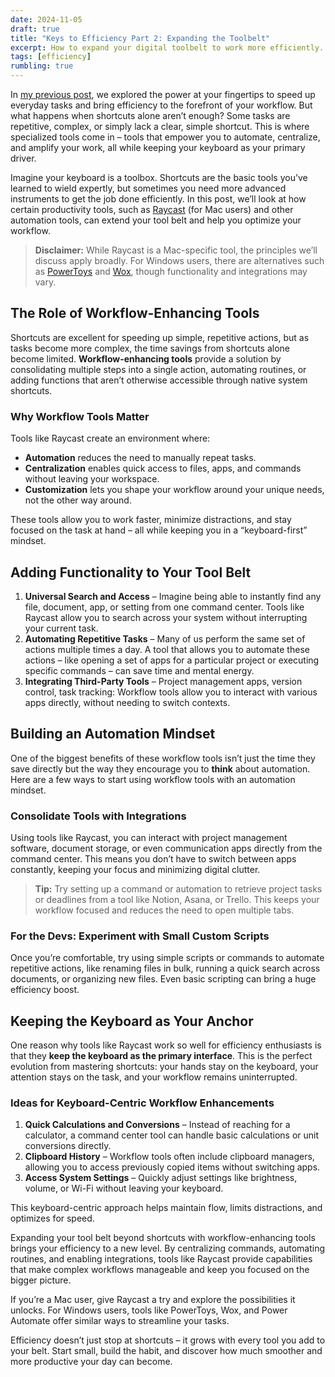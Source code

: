 ```yaml
---
date: 2024-11-05
draft: true
title: "Keys to Efficiency Part 2: Expanding the Toolbelt"
excerpt: How to expand your digital toolbelt to work more efficiently.
tags: [efficiency]
rumbling: true
---
```


In [my previous post](/articles/keys-to-effiency/part-1-hard-skills), we explored the power at your fingertips to speed up everyday tasks and bring efficiency to the forefront of your workflow. But what happens when shortcuts alone aren’t enough? Some tasks are repetitive, complex, or simply lack a clear, simple shortcut. This is where specialized tools come in – tools that empower you to automate, centralize, and amplify your work, all while keeping your keyboard as your primary driver.

Imagine your keyboard is a toolbox. Shortcuts are the basic tools you’ve learned to wield expertly, but sometimes you need more advanced instruments to get the job done efficiently. In this post, we’ll look at how certain productivity tools, such as [Raycast](https://www.raycast.com/) (for Mac users) and other automation tools, can extend your tool belt and help you optimize your workflow.

> **Disclaimer:** While Raycast is a Mac-specific tool, the principles we’ll discuss apply broadly. For Windows users, there are alternatives such as [PowerToys](https://github.com/microsoft/PowerToys) and [Wox](https://github.com/Wox-launcher/Wox), though functionality and integrations may vary.

## The Role of Workflow-Enhancing Tools

Shortcuts are excellent for speeding up simple, repetitive actions, but as tasks become more complex, the time savings from shortcuts alone become limited. **Workflow-enhancing tools** provide a solution by consolidating multiple steps into a single action, automating routines, or adding functions that aren’t otherwise accessible through native system shortcuts.

### Why Workflow Tools Matter

Tools like Raycast create an environment where:

- **Automation** reduces the need to manually repeat tasks.
- **Centralization** enables quick access to files, apps, and commands without leaving your workspace.
- **Customization** lets you shape your workflow around your unique needs, not the other way around.

These tools allow you to work faster, minimize distractions, and stay focused on the task at hand – all while keeping you in a “keyboard-first” mindset.

## Adding Functionality to Your Tool Belt

1. **Universal Search and Access** – Imagine being able to instantly find any file, document, app, or setting from one command center. Tools like Raycast allow you to search across your system without interrupting your current task.
2. **Automating Repetitive Tasks** – Many of us perform the same set of actions multiple times a day. A tool that allows you to automate these actions – like opening a set of apps for a particular project or executing specific commands – can save time and mental energy.
3. **Integrating Third-Party Tools** – Project management apps, version control, task tracking: Workflow tools allow you to interact with various apps directly, without needing to switch contexts.

## Building an Automation Mindset

One of the biggest benefits of these workflow tools isn’t just the time they save directly but the way they encourage you to **think** about automation. Here are a few ways to start using workflow tools with an automation mindset.

### Consolidate Tools with Integrations

Using tools like Raycast, you can interact with project management software, document storage, or even communication apps directly from the command center. This means you don’t have to switch between apps constantly, keeping your focus and minimizing digital clutter.

> **Tip:** Try setting up a command or automation to retrieve project tasks or deadlines from a tool like Notion, Asana, or Trello. This keeps your workflow focused and reduces the need to open multiple tabs.

### For the Devs: Experiment with Small Custom Scripts

Once you’re comfortable, try using simple scripts or commands to automate repetitive actions, like renaming files in bulk, running a quick search across documents, or organizing new files. Even basic scripting can bring a huge efficiency boost.

## Keeping the Keyboard as Your Anchor

One reason why tools like Raycast work so well for efficiency enthusiasts is that they **keep the keyboard as the primary interface**. This is the perfect evolution from mastering shortcuts: your hands stay on the keyboard, your attention stays on the task, and your workflow remains uninterrupted.

### Ideas for Keyboard-Centric Workflow Enhancements

1. **Quick Calculations and Conversions** – Instead of reaching for a calculator, a command center tool can handle basic calculations or unit conversions directly.
2. **Clipboard History** – Workflow tools often include clipboard managers, allowing you to access previously copied items without switching apps.
3. **Access System Settings** – Quickly adjust settings like brightness, volume, or Wi-Fi without leaving your keyboard.

This keyboard-centric approach helps maintain flow, limits distractions, and optimizes for speed.

Expanding your tool belt beyond shortcuts with workflow-enhancing tools brings your efficiency to a new level. By centralizing commands, automating routines, and enabling integrations, tools like Raycast provide capabilities that make complex workflows manageable and keep you focused on the bigger picture.

If you’re a Mac user, give Raycast a try and explore the possibilities it unlocks. For Windows users, tools like PowerToys, Wox, and Power Automate offer similar ways to streamline your tasks.

Efficiency doesn’t just stop at shortcuts – it grows with every tool you add to your belt. Start small, build the habit, and discover how much smoother and more productive your day can become.
